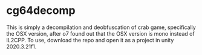 # cg64decomp
This is simply a decompilation and deobfuscation of crab game, specifically the OSX version, after o7 found out that the OSX version is mono instead of IL2CPP. To use, download the repo and open it as a project in unity 2020.3.21f1.
